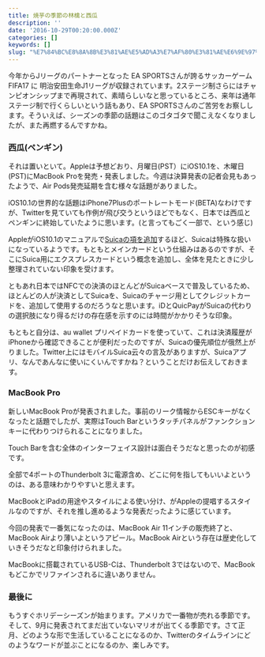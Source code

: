 ```yaml
---
title: 焼芋の季節の林檎と西瓜
description: ''
date: '2016-10-29T00:20:00.000Z'
categories: []
keywords: []
slug: "%E7%84%BC%E8%8A%8B%E3%81%AE%E5%AD%A3%E7%AF%80%E3%81%AE%E6%9E%97%E6%AA%8E%E3%81%A8%E8%A5%BF%E7%93%9C"
---
```

今年からJリーグのパートナーとなった EA SPORTSさんが誇るサッカーゲーム FIFA17 に 明治安田生命J1リーグが収録されています。2ステージ制さらにはチャンピオンシップまで再現されて、素晴らしいなと思っているところ、来年は通年ステージ制で行くらしいという話もあり、EA SPORTSさんのご苦労をお察しします。そういえば、シーズンの季節の話題はこのゴタゴタで聞こえなくなりましたが、また再燃するんですかね。

### 西瓜(ペンギン)

それは置いといて。Appleは予想どおり、月曜日(PST）にiOS10.1を、木曜日(PST)にMacBook Proを発売・発表しました。今週は決算発表の記者会見もあったようで、Air Pods発売延期を含む様々な話題がありました。

iOS10.1の世界的な話題はiPhone7Plusのポートレートモード(BETA)なわけですが、Twitterを見ていても作例が飛び交うというほどでもなく、日本では西瓜とペンギンに終始していたように思います。(と言ってもごく一部で、という感じ)

AppleがiOS10.1のマニュアルで[Suicaの項を追加](http://help.apple.com/iphone/10/?lang=ja#/iph31c5ad8ae)するほど、Suicaは特殊な扱いになっているようです。もともとメインカードという仕組みはあるのですが、そこにSuica用にエクスプレスカードという概念を追加し、全体を見たときに少し整理されていない印象を受けます。

ともあれ日本ではNFCでの決済のほとんどがSuicaベースで普及しているため、ほとんどの人が決済としてSuicaを、Suicaのチャージ用としてクレジットカードを、追加して使用するのだろうなと思います。iDとQuicPayがSuicaの代わりの選択肢になり得るだけの存在感を示すのには時間がかかりそうな印象。

もともと自分は、au wallet プリペイドカードを使っていて、これは決済履歴がiPhoneから確認できることが便利だったのですが、Suicaの優先順位が俄然上がりました。Twitter上にはモバイルSuica云々の言及がありますが、Suicaアプリ、なんであんなに使いにくいんですかね？ということだけお伝えしておきます。

### MacBook Pro

新しいMacBook Proが発表されました。事前のリーク情報からESCキーがなくなったと話題でしたが、実際はTouch Barというタッチパネルがファンクションキーに代わりつけられることになりました。

Touch Barを含む全体のインターフェイス設計は面白そうだなと思ったのが初感です。

全部で4ポートのThunderbolt 3に電源含め、どこに何を指してもいいよというのは、ある意味わかりやすいと思えます。

MacBookとiPadの用途やスタイルによる使い分け、がAppleの提唱するスタイルなのですが、それを推し進めるような発表だったように感じています。

今回の発表で一番気になったのは、MacBook Air 11インチの販売終了と、MacBook Airより薄いよというアピール。MacBook Airという存在は歴史化していきそうだなと印象付けられました。

MacBookに搭載されているUSB-Cは、Thunderbolt 3ではないので、MacBookもどこかでリファインされるに違いありません。

### 最後に

もうすぐホリデーシーズンが始まります。アメリカで一番物が売れる季節です。そして、9月に発表されてまだ出ていないマリオが出てくる季節です。さて正月、どのような形で生活していることになるのか、Twitterのタイムラインにどのようなワードが並ぶことになるのか、楽しみです。